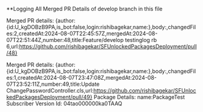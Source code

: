 **Logging All Merged PR Details of develop branch in this file

Merged PR details: {author:{id:U_kgDOBzB9PA,is_bot:false,login:rishibagekar,name:},body:,changedFiles:2,createdAt:2024-08-07T22:45:57Z,mergedAt:2024-08-07T22:51:44Z,number:48,title:Feature/develop testinglog rb 6,url:https://github.com/rishibagekar/SFUnlockedPackagesDeployment/pull/48}

Merged PR details: {author:{id:U_kgDOBzB9PA,is_bot:false,login:rishibagekar,name:},body:,changedFiles:1,createdAt:2024-08-07T23:47:08Z,mergedAt:2024-08-07T23:52:11Z,number:49,title:Update ChangePasswordController.cls,url:https://github.com/rishibagekar/SFUnlockedPackagesDeployment/pull/49}
Package Details: name:PackageTest Subscriber Version Id: 04tao000000ka0TAAQ

